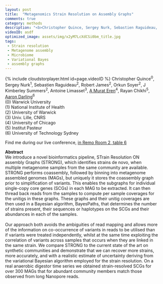 ```yaml
---
layout: post
title:  "Metagenomics Strain Resolution on Assembly Graphs"
comments: true
category: methods
description: "<b>Christopher Quince, Sergey Nurk, Sebastien Raguideau, Robert James, Orkun Soyer, J Kimberley Summers, Antoine Limasset, A Murat Eren, Rayan Chikhi, Aaron Darling</b><br/>We introduce a novel bioinformatics pipeline, STra..."
videoID: asdf
optimized_image: assets/img/x2yM7LcXdCSi0bm_title.jpg
tags:
 - Strain resolution
 - Metagenome assembly
 - Microbiome
 - Variational Bayes
 - assembly graphs
---
```

{% include cloudstorplayer.html id=page.videoID %}
Christopher Quince<sup>0</sup>, Sergey Nurk<sup>1</sup>, Sebastien Raguideau<sup>2</sup>, Robert James<sup>2</sup>, Orkun Soyer<sup>2</sup>, J Kimberley Summers<sup>2</sup>, Antoine Limasset<sup>3</sup>, [A Murat Eren](http://merenlab.org/)<sup>4</sup>, Rayan Chikhi<sup>5</sup>, [<u>Aaron Darling</u>](http://darlinglab.org)<sup>6</sup><br/>
\(0\) Warwick University<br/>
\(1\) National Institute of Health<br/>
\(2\) University of Warwick<br/>
\(3\) Univ. Lille, CNRS<br/>
\(4\) University of Chicago<br/>
\(5\) Institut Pasteur<br/>
\(6\) University of Technology Sydney

Find me during our live conference, [in Remo Room 2, table 6](https://remo.co)

<b>Abstract</b><br/>
We introduce a novel bioinformatics pipeline, STrain Resolution ON assembly Graphs \(STRONG\), which identifies strains de novo, when multiple metagenome samples from the same community are available. STRONG performs coassembly, followed by binning into metagenome assembled genomes \(MAGs\), but uniquely it stores the coassembly graph prior to simplification of variants. This enables the subgraphs for individual single-copy core genes \(SCGs\) in each MAG to be extracted. It can then thread back reads from the samples to compute per sample coverages for the unitigs in these graphs. These graphs and their unitig coverages are then used in a Bayesian algorithm, BayesPaths, that determines the number of strains present, their sequences or haplotypes on the SCGs and their abundances in each of the samples.<br/><br/>Our approach both avoids the ambiguities of read mapping and allows more of the information on co-occurrence of variants in reads to be utilised than if variants were treated independently, whilst at the same time exploiting the correlation of variants across samples that occurs when they are linked in the same strain. We compare STRONG to the current state of the art on synthetic communities and demonstrate that we can recover more strains, more accurately, and with a realistic estimate of uncertainty deriving from the variational Bayesian algorithm employed for the strain resolution. On a real anaerobic digestor time series we obtained strain-resolved SCGs for over 300 MAGs that for abundant community members match those observed from long Nanopore reads.<br/>
